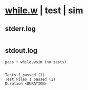 # [while.w](../../../../../examples/tests/valid/while.w) | test | sim

## stderr.log
```log

```

## stdout.log
```log
pass ─ while.wsim (no tests)
 
 
Tests 1 passed (1)
Test Files 1 passed (1)
Duration <DURATION>
```

